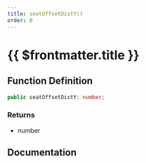 ```yaml
---
title: seatOffsetDistY()
order: 0
---
```


# {{ $frontmatter.title }}

## Function Definition

```ts
public seatOffsetDistY: number;
```

### Returns

* number

## Documentation

<!--@include: ./parts/seatOffsetDistY.md-->
